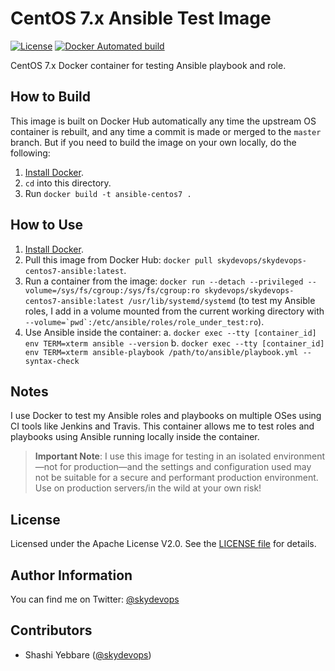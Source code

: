 # CentOS 7.x Ansible Test Image

[![License](https://img.shields.io/badge/License-Apache%202.0-brightgreen.svg)](https://opensource.org/licenses/Apache-2.0)
[![Docker Automated build](https://img.shields.io/docker/automated/skydevops/skydevops-centos7-ansible.svg?maxAge=2592000)](https://hub.docker.com/r/skydevops/skydevops-centos7-ansible/)

CentOS 7.x Docker container for testing Ansible playbook and role.

## How to Build

This image is built on Docker Hub automatically any time the upstream OS container is rebuilt, and any time a commit is made or merged to the `master` branch. But if you need to build the image on your own locally, do the following:

  1. [Install Docker](https://docs.docker.com/engine/installation/).
  2. `cd` into this directory.
  3. Run `docker build -t ansible-centos7 .`

## How to Use

  1. [Install Docker](https://docs.docker.com/engine/installation/).
  2. Pull this image from Docker Hub: `docker pull skydevops/skydevops-centos7-ansible:latest`.
  3. Run a container from the image: `docker run --detach --privileged --volume=/sys/fs/cgroup:/sys/fs/cgroup:ro skydevops/skydevops-centos7-ansible:latest /usr/lib/systemd/systemd` (to test my Ansible roles, I add in a volume mounted from the current working directory with ``--volume=`pwd`:/etc/ansible/roles/role_under_test:ro``).
  4. Use Ansible inside the container:
    a. `docker exec --tty [container_id] env TERM=xterm ansible --version`
    b. `docker exec --tty [container_id] env TERM=xterm ansible-playbook /path/to/ansible/playbook.yml --syntax-check`

## Notes

I use Docker to test my Ansible roles and playbooks on multiple OSes using CI tools like Jenkins and Travis. This container allows me to test roles and playbooks using Ansible running locally inside the container.

> **Important Note**: I use this image for testing in an isolated environment—not for production—and the settings and configuration used may not be suitable for a secure and performant production environment. Use on production servers/in the wild at your own risk!

## License


Licensed under the Apache License V2.0. See the [LICENSE file](LICENSE) for details.

## Author Information

You can find me on Twitter: [@skydevops](https://twitter.com/skydevops)

## Contributors

- Shashi Yebbare ([@skydevops](https://twitter.com/skydevops))